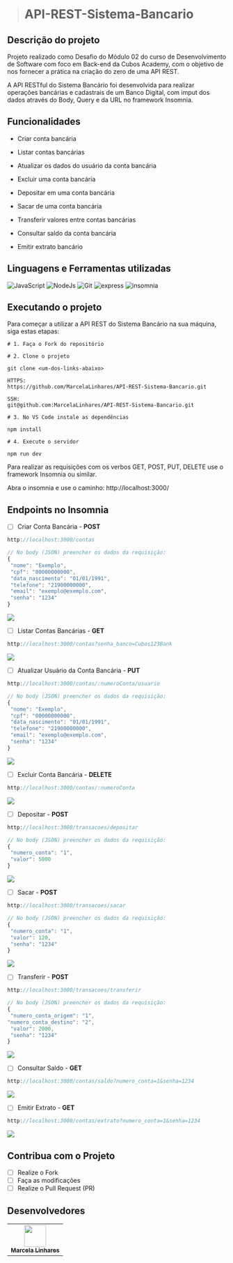 ># API-REST-Sistema-Bancario
## Descrição do projeto
Projeto realizado como Desafio do Módulo 02 do curso de Desenvolvimento de Software com foco em Back-end da Cubos Academy, com o objetivo de nos fornecer a prática na criação do zero de uma API REST.

A API RESTful do Sistema Bancário foi desenvolvida para realizar operações bancárias e cadastrais de um Banco Digital, com imput dos dados através do Body, Query e da URL no framework Insomnia.

## Funcionalidades
* Criar conta bancária

* Listar contas bancárias

* Atualizar os dados do usuário da conta bancária

* Excluir uma conta bancária

* Depositar em uma conta bancária

* Sacar de uma conta bancária

* Transferir valores entre contas bancárias

* Consultar saldo da conta bancária

* Emitir extrato bancário

## Linguagens e Ferramentas utilizadas
![JavaScript](https://img.shields.io/badge/JavaScript-323330?style=for-the-badge&logo=javascript&logoColor=F7DF1E)
![NodeJs](https://img.shields.io/badge/Node%20js-339933?style=for-the-badge&logo=nodedotjs&logoColor=white)
![Git](https://img.shields.io/badge/GIT-E44C30?style=for-the-badge&logo=git&logoColor=white)
![express](https://img.shields.io/badge/Express%20js-000000?style=for-the-badge&logo=express&logoColor=white)
![insomnia](https://img.shields.io/badge/Insomnia-5849be?style=for-the-badge&logo=Insomnia&logoColor=white)

## Executando o projeto

Para começar a utilizar a API REST do Sistema Bancário na sua máquina, siga estas etapas:

```shell
# 1. Faça o Fork do repositório

# 2. Clone o projeto

git clone <um-dos-links-abaixo>

HTTPS:
https://github.com/MarcelaLinhares/API-REST-Sistema-Bancario.git

SSH:
git@github.com:MarcelaLinhares/API-REST-Sistema-Bancario.git

# 3. No VS Code instale as dependências

npm install

# 4. Execute o servidor

npm run dev

```

Para realizar as requisições com os verbos GET, POST, PUT, DELETE use o framework Insomnia ou similar.

Abra o insomnia e use o caminho:
http://localhost:3000/

## Endpoints no Insomnia
- [ ] Criar Conta Bancária - **POST**
```javascript
http://localhost:3000/contas
```
```javascript
// No body (JSON) preencher os dados da requisição:
{
 "nome": "Exemplo",
 "cpf": "00000000000",
 "data_nascimento": "01/01/1991",
 "telefone": "21900000000",
 "email": "exemplo@exemplo.com",
 "senha": "1234"
}
```

<img src="./imgsReadme/img2_Criar conta bancária.png" >

- [ ] Listar Contas Bancárias - **GET**
```javascript
http://localhost:3000/contas?senha_banco=Cubos123Bank
```

<img src="./imgsReadme/img1_Listar contas bancárias.png" >

- [ ] Atualizar Usuário da Conta Bancária - **PUT**
```javascript
http://localhost:3000/contas/:numeroConta/usuario
```
```javascript
// No body (JSON) preencher os dados da requisição:
{
 "nome": "Exemplo",
 "cpf": "00000000000",
 "data_nascimento": "01/01/1991",
 "telefone": "21900000000",
 "email": "exemplo@exemplo.com",
 "senha": "1234"
}
```

<img src="./imgsReadme/img3_Atualizar usuário da conta bancária.png" >

- [ ] Excluir Conta Bancária - **DELETE**

```javascript
http://localhost:3000/contas/:numeroConta
```

<img src="./imgsReadme/img4_Excluir conta.png" >

- [ ] Depositar - **POST**
```javascript
http://localhost:3000/transacoes/depositar
```
```javascript
// No body (JSON) preencher os dados da requisição:
{
 "numero_conta": "1",
 "valor": 5000
}
```

<img src="./imgsReadme/img5_Depositar.png" >

- [ ] Sacar - **POST**
```javascript
http://localhost:3000/transacoes/sacar
```
```javascript
// No body (JSON) preencher os dados da requisição:
{
 "numero_conta": "1",
 "valor": 120,
 "senha": "1234"
}
```

<img src="./imgsReadme/img6_Sacar.png" >

- [ ] Transferir - **POST**
```javascript
http://localhost:3000/transacoes/transferir
```
```javascript
// No body (JSON) preencher os dados da requisição:
{
 "numero_conta_origem": "1",
"numero_conta_destino": "2",
 "valor": 2000,
 "senha": "1234"
}
```

<img src="./imgsReadme/img7_Transferir.png" >

- [ ] Consultar Saldo - **GET**
```javascript
http://localhost:3000/contas/saldo?numero_conta=1&senha=1234
```

<img src="./imgsReadme/img8_Consultar saldo.png" >

- [ ] Emitir Extrato - **GET**
```javascript
http://localhost:3000/contas/extrato?numero_conta=1&senha=1234
```

<img src="./imgsReadme/img9_Emitir extrato.png" >

## Contribua com o Projeto

- [ ] Realize o Fork
- [ ] Faça as modificações
- [ ] Realize o Pull Request (PR)

## Desenvolvedores

<table>
  <tr>
    <td align="center"><a href="https://github.com/MarcelaLinhares"><img src="https://avatars.githubusercontent.com/u/141354578?v=4" width="50px;" alt=""/><br /><sub><b>Marcela Linhares</b></sub></a><br /></td>
